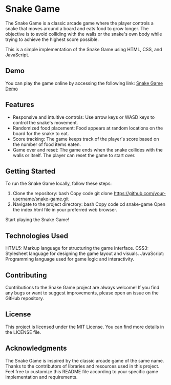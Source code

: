 # Snake Game
The Snake Game is a classic arcade game where the player controls a snake that moves around a board and eats food to grow longer. The objective is to avoid colliding with the walls or the snake's own body while trying to achieve the highest score possible.

This is a simple implementation of the Snake Game using HTML, CSS, and JavaScript.

## Demo
You can play the game online by accessing the following link: [Snake Game Demo](https://maacaa0.github.io/snake-game/)

## Features
- Responsive and intuitive controls: Use arrow keys or WASD keys to control the snake's movement.
- Randomized food placement: Food appears at random locations on the board for the snake to eat.
- Score tracking: The game keeps track of the player's score based on the number of food items eaten.
- Game over and reset: The game ends when the snake collides with the walls or itself. The player can reset the game to start over.

## Getting Started
To run the Snake Game locally, follow these steps:

1. Clone the repository:
bash
Copy code
git clone https://github.com/your-username/snake-game.git
2. Navigate to the project directory:
bash
Copy code
cd snake-game
Open the index.html file in your preferred web browser.

Start playing the Snake Game!

## Technologies Used
HTML5: Markup language for structuring the game interface.
CSS3: Stylesheet language for designing the game layout and visuals.
JavaScript: Programming language used for game logic and interactivity.
## Contributing
Contributions to the Snake Game project are always welcome! If you find any bugs or want to suggest improvements, please open an issue on the GitHub repository.

## License
This project is licensed under the MIT License. You can find more details in the LICENSE file.

## Acknowledgments
The Snake Game is inspired by the classic arcade game of the same name.
Thanks to the contributors of libraries and resources used in this project.
Feel free to customize this README file according to your specific game implementation and requirements.
